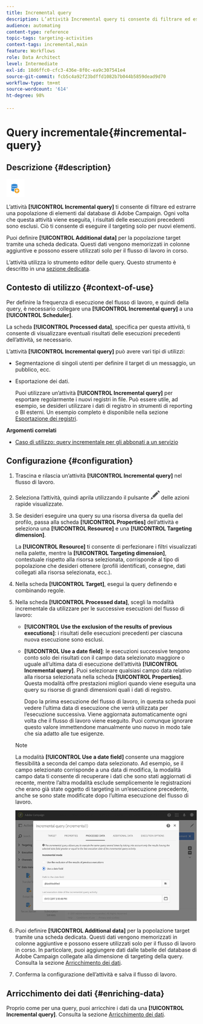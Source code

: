 ```yaml
---
title: Incremental query
description: L’attività Incremental query ti consente di filtrare ed estrarre una popolazione di elementi dal database di Adobe Campaign.
audience: automating
content-type: reference
topic-tags: targeting-activities
context-tags: incremental,main
feature: Workflows
role: Data Architect
level: Intermediate
exl-id: 18d6ffc0-cfc3-436e-8f0c-ea9c307541e4
source-git-commit: fcb5c4a92f23bdffd1082b7b044b5859dead9d70
workflow-type: tm+mt
source-wordcount: '614'
ht-degree: 98%

---
```


# Query incrementale{#incremental-query}

## Descrizione {#description}

![](assets/incremental.png)

L’attività **[!UICONTROL Incremental query]** ti consente di filtrare ed estrarre una popolazione di elementi dal database di Adobe Campaign. Ogni volta che questa attività viene eseguita, i risultati delle esecuzioni precedenti sono esclusi. Ciò ti consente di eseguire il targeting solo per nuovi elementi.

Puoi definire **[!UICONTROL Additional data]** per la popolazione target tramite una scheda dedicata. Questi dati vengono memorizzati in colonne aggiuntive e possono essere utilizzati solo per il flusso di lavoro in corso.

L’attività utilizza lo strumento editor delle query. Questo strumento è descritto in una [sezione dedicata](../../automating/using/editing-queries.md#about-query-editor).

## Contesto di utilizzo {#context-of-use}

Per definire la frequenza di esecuzione del flusso di lavoro, e quindi della query, è necessario collegare una **[!UICONTROL Incremental query]** a una **[!UICONTROL Scheduler]**.

La scheda **[!UICONTROL Processed data]**, specifica per questa attività, ti consente di visualizzare eventuali risultati delle esecuzioni precedenti dell’attività, se necessario.

L’attività **[!UICONTROL Incremental query]** può avere vari tipi di utilizzi:

* Segmentazione di singoli utenti per definire il target di un messaggio, un pubblico, ecc.

* Esportazione dei dati.

   Puoi utilizzare un’attività **[!UICONTROL Incremental query]** per esportare regolarmente i nuovi registri in file. Può essere utile, ad esempio, se desideri utilizzare i dati di registro in strumenti di reporting o BI esterni. Un esempio completo è disponibile nella sezione [Esportazione dei registri](../../automating/using/exporting-logs.md).

**Argomenti correlati**

* [Caso di utilizzo: query incrementale per gli abbonati a un servizio](../../automating/using/incremental-query-on-subscribers.md)

## Configurazione {#configuration}

1. Trascina e rilascia un’attività **[!UICONTROL Incremental query]** nel flusso di lavoro.
1. Seleziona l’attività, quindi aprila utilizzando il pulsante ![](assets/edit_darkgrey-24px.png) delle azioni rapide visualizzate.
1. Se desideri eseguire una query su una risorsa diversa da quella del profilo, passa alla scheda **[!UICONTROL Properties]** dell’attività e seleziona una **[!UICONTROL Resource]** e una **[!UICONTROL Targeting dimension]**.

   La **[!UICONTROL Resource]** ti consente di perfezionare i filtri visualizzati nella palette, mentre la **[!UICONTROL Targeting dimension]**, contestuale rispetto alla risorsa selezionata, corrisponde al tipo di popolazione che desideri ottenere (profili identificati, consegne, dati collegati alla risorsa selezionata, ecc.).

1. Nella scheda **[!UICONTROL Target]**, esegui la query definendo e combinando regole.
1. Nella scheda **[!UICONTROL Processed data]**, scegli la modalità incrementale da utilizzare per le successive esecuzioni del flusso di lavoro:

   * **[!UICONTROL Use the exclusion of the results of previous executions]**: i risultati delle esecuzioni precedenti per ciascuna nuova esecuzione sono esclusi.
   * **[!UICONTROL Use a date field]**: le esecuzioni successive tengono conto solo dei risultati con il campo data selezionato maggiore o uguale all’ultima data di esecuzione dell’attività **[!UICONTROL Incremental query]**. Puoi selezionare qualsiasi campo data relativo alla risorsa selezionata nella scheda **[!UICONTROL Properties]**. Questa modalità offre prestazioni migliori quando viene eseguita una query su risorse di grandi dimensioni quali i dati di registro.

      Dopo la prima esecuzione del flusso di lavoro, in questa scheda puoi vedere l’ultima data di esecuzione che verrà utilizzata per l’esecuzione successiva. Viene aggiornata automaticamente ogni volta che il flusso di lavoro viene eseguito. Puoi comunque ignorare questo valore immettendone manualmente uno nuovo in modo tale che sia adatto alle tue esigenze.
   >[!NOTE]
   >
   >La modalità **[!UICONTROL Use a date field]** consente una maggiore flessibilità a seconda del campo data selezionato. Ad esempio, se il campo selezionato corrisponde a una data di modifica, la modalità campo data ti consente di recuperare i dati che sono stati aggiornati di recente, mentre l’altra modalità esclude semplicemente le registrazioni che erano già state oggetto di targeting in un’esecuzione precedente, anche se sono state modificate dopo l’ultima esecuzione del flusso di lavoro.

   ![](assets/incremental_query_usedatefield.png)

1. Puoi definire **[!UICONTROL Additional data]** per la popolazione target tramite una scheda dedicata. Questi dati vengono memorizzati in colonne aggiuntive e possono essere utilizzati solo per il flusso di lavoro in corso. In particolare, puoi aggiungere dati dalle tabelle del database di Adobe Campaign collegate alla dimensione di targeting della query. Consulta la sezione [Arricchimento dei dati](../../automating/using/query.md#enriching-data).
1. Conferma la configurazione dell’attività e salva il flusso di lavoro.

## Arricchimento dei dati {#enriching-data}

Proprio come per una query, puoi arricchire i dati da una **[!UICONTROL Incremental query]**. Consulta la sezione [Arricchimento dei dati](../../automating/using/query.md#enriching-data).
